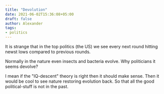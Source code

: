 ```yaml
---
title: "Devolution"
date: 2021-06-02T15:36:08+05:00
draft: false
author: Alexander
tags:
- politics
---
```


It is strange that in the top politics (the US) we see
every next round hitting newst lows compared to previous rounds.

Normally in the nature even insects and bacteria evolve.
Why politicians it seems devolve?

I mean if the "IQ-descent" theory is right then it should make sense.
Then it would be cool to see nature restoring evolution back.
So that all the good political-stuff is not in the past.
